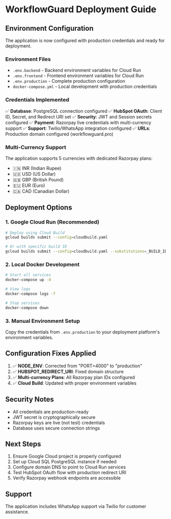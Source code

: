 # WorkflowGuard Deployment Guide

## Environment Configuration

The application is now configured with production credentials and ready for deployment.

### Environment Files

- `.env.backend` - Backend environment variables for Cloud Run
- `.env.frontend` - Frontend environment variables for Cloud Run  
- `.env.production` - Complete production configuration
- `docker-compose.yml` - Local development with production credentials

### Credentials Implemented

✅ **Database**: PostgreSQL connection configured
✅ **HubSpot OAuth**: Client ID, Secret, and Redirect URI set
✅ **Security**: JWT and Session secrets configured
✅ **Payment**: Razorpay live credentials with multi-currency support
✅ **Support**: Twilio/WhatsApp integration configured
✅ **URLs**: Production domain configured (workflowguard.pro)

### Multi-Currency Support

The application supports 5 currencies with dedicated Razorpay plans:
- 🇮🇳 INR (Indian Rupee)
- 🇺🇸 USD (US Dollar) 
- 🇬🇧 GBP (British Pound)
- 🇪🇺 EUR (Euro)
- 🇨🇦 CAD (Canadian Dollar)

## Deployment Options

### 1. Google Cloud Run (Recommended)

```bash
# Deploy using Cloud Build
gcloud builds submit --config=cloudbuild.yaml

# Or with specific build ID
gcloud builds submit --config=cloudbuild.yaml --substitutions=_BUILD_ID=v1.0.0
```

### 2. Local Docker Development

```bash
# Start all services
docker-compose up -d

# View logs
docker-compose logs -f

# Stop services
docker-compose down
```

### 3. Manual Environment Setup

Copy the credentials from `.env.production` to your deployment platform's environment variables.

## Configuration Fixes Applied

1. ✅ **NODE_ENV**: Corrected from "PORT=4000" to "production"
2. ✅ **HUBSPOT_REDIRECT_URI**: Fixed domain structure
3. ✅ **Multi-currency Plans**: All Razorpay plan IDs configured
4. ✅ **Cloud Build**: Updated with proper environment variables

## Security Notes

- All credentials are production-ready
- JWT secret is cryptographically secure
- Razorpay keys are live (not test) credentials
- Database uses secure connection strings

## Next Steps

1. Ensure Google Cloud project is properly configured
2. Set up Cloud SQL PostgreSQL instance if needed
3. Configure domain DNS to point to Cloud Run services
4. Test HubSpot OAuth flow with production redirect URI
5. Verify Razorpay webhook endpoints are accessible

## Support

The application includes WhatsApp support via Twilio for customer assistance.